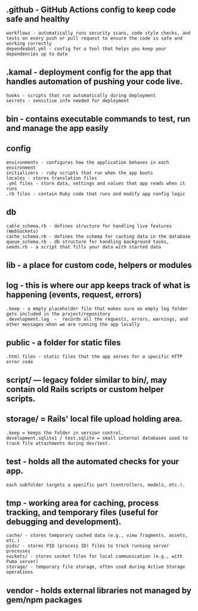 ## .github - GitHub Actions config to keep code safe and healthy

    workflows - automatically runs security scans, code style checks, and tests on every push or pull request to ensure the code is safe and working correctly
    dependeabot.yml - config for a tool that helps you keep your dependencies up to date

## .kamal - deployment config for the app that handles automation of pushing your code live.

    hooks - scripts that run automatically during deployment
    secrets - sensitive info needed for deployment

## bin - contains executable commands to test, run and manage the app easily

## config

    environments - configures how the application behaves in each environment
    initializers - ruby scripts that run when the app boots
    locales - stores translation files
    .yml files - store data, settings and values that app reads when it runs
    .rb files - contain Ruby code that runs and modify app config logic

## db

    cable_schema.rb - defines structure for handling live features (WebSockets)
    cache_schema.rb - defines the schema for caching data in the database
    queue_schema.rb - db structure for handling background tasks,
    seeds.rb - a script that fills your data with started data

## lib - a place for custom code, helpers or modules

## log - this is where our app keeps track of what is happening (events, request, errors)

    .keep - a empty placeholder file that makes sure an empty log folder gets included in the project/repository
    .development.log  -  records all the requests, errors, warnings, and other messages when we are running the app locally

## public - a folder for static files

    .html files - static files that the app serves for a specific HTTP error code

## script/ — legacy folder similar to bin/, may contain old Rails scripts or custom helper scripts.

## storage/ = Rails' local file upload holding area.

    .keep = keeps the folder in version control.
    development.sqlite1 / test.sqlite = small internal databases used to track file attachments during dev/test.

## test - holds all the automated checks for your app.

    each subfolder targets a specific part (controllers, models, etc.).

## tmp - working area for caching, process tracking, and temporary files (useful for debugging and development).

    cache/ - stores temporary cached data (e.g., view fragments, assets, etc.)
    pids/ - stores PID (process ID) files to track running server processes
    sockets/ - stores socket files for local communication (e.g., with Puma server)
    storage/ - temporary file storage, often used during Active Storage operations

## vendor - holds external libraries not managed by gem/npm packages
